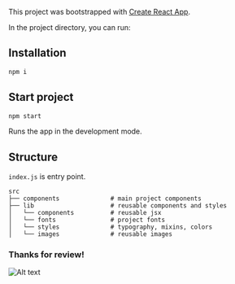 This project was bootstrapped with [Create React App](https://github.com/facebook/create-react-app).

In the project directory, you can run:

## Installation

```bash
npm i
```

## Start project
```bash
npm start
```
Runs the app in the development mode.

## Structure
`index.js` is entry point.

    src
    ├── components              # main project components
    ├── lib                     # reusable components and styles
    │   └── components          # reusable jsx
    │   └── fonts               # project fonts
    │   └── styles              # typography, mixins, colors
    │   └── images              # reusable images


### Thanks for review!

![Alt text](https://www.meme-arsenal.com/memes/e6ddf9a4468ef7c03550c743c6b49352.jpg)